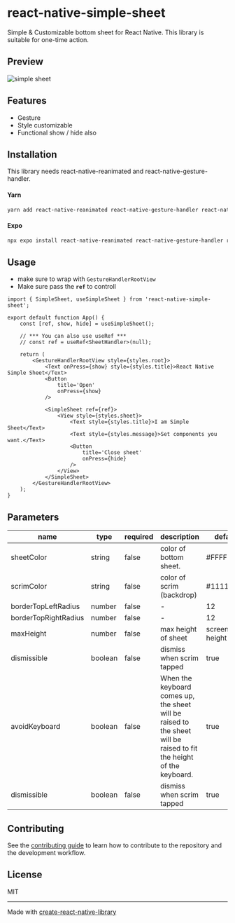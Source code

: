 # react-native-simple-sheet

Simple & Customizable bottom sheet for React Native.
This library is suitable for one-time action.

## Preview
![simple sheet](https://github.com/galaxykhh/react-native-simple-sheet/assets/79380337/63289096-b0b5-4de5-a738-902f8c751f6e)


## Features
* Gesture
* Style customizable
* Functional show / hide also

## Installation

This library needs react-native-reanimated and react-native-gesture-handler.

#### Yarn
```sh
yarn add react-native-reanimated react-native-gesture-handler react-native-simple-sheet
```

#### Expo
```sh
npx expo install react-native-reanimated react-native-gesture-handler react-native-simple-sheet
```

## Usage

* make sure to wrap with <code>GestureHandlerRootView</code>
* Make sure pass the <code>**ref**</code> to controll
```tsx
import { SimpleSheet, useSimpleSheet } from 'react-native-simple-sheet';

export default function App() {
    const [ref, show, hide] = useSimpleSheet();

    // *** You can also use useRef ***
    // const ref = useRef<SheetHandler>(null);

    return (
        <GestureHandlerRootView style={styles.root}>
            <Text onPress={show} style={styles.title}>React Native Simple Sheet</Text>
            <Button
                title='Open'
                onPress={show}
            />

            <SimpleSheet ref={ref}>
                <View style={styles.sheet}>
                    <Text style={styles.title}>I am Simple Sheet</Text>
                    <Text style={styles.message}>Set components you want.</Text>
                    <Button
                        title='Close sheet'
                        onPress={hide}
                    />
                </View>
            </SimpleSheet>
        </GestureHandlerRootView>
    );
}
```
## Parameters
| name            	            | type    	| required 	| description               	| default   	                |
|---------------------------	|---------	|----------	|---------------------------	|---------------------------	|
| sheetColor 	                | string  	| false    	| color of bottom sheet.    	| #FFFFFF   	                |
| scrimColor      	            | string  	| false    	| color of scrim (backdrop) 	| #11111188 	                |
| borderTopLeftRadius     	    | number  	| false    	| -           	                | 12   	                        |
| borderTopRightRadius     	    | number 	| false    	| -      	                    | 12      	                    |
| maxHeight     	            | number 	| false    	| max height of sheet      	    | screen height * 0.8      	    |
| dismissible     	            | boolean 	| false    	| dismiss when scrim tapped     | true      	                |
| avoidKeyboard     	        | boolean 	| false    	| When the keyboard comes up, the sheet will be raised to the sheet will be raised to fit the height of the keyboard. | true      	                |
| dismissible     	            | boolean 	| false    	| dismiss when scrim tapped     | true      	                |


## Contributing

See the [contributing guide](CONTRIBUTING.md) to learn how to contribute to the repository and the development workflow.

## License

MIT

---

Made with [create-react-native-library](https://github.com/callstack/react-native-builder-bob)
